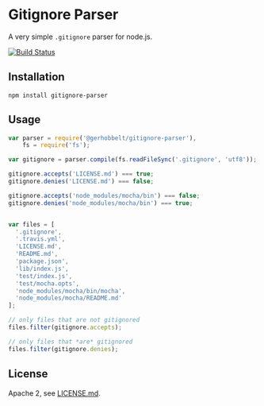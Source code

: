 # Gitignore Parser

A very simple `.gitignore` parser for node.js.

[![Build Status](https://travis-ci.org/GerHobbelt/gitignore-parser.svg?branch=master)](https://travis-ci.org/GerHobbelt/gitignore-parser)


## Installation

`npm install gitignore-parser`


## Usage

```js
var parser = require('@gerhobbelt/gitignore-parser'),
    fs = require('fs');

var gitignore = parser.compile(fs.readFileSync('.gitignore', 'utf8'));

gitignore.accepts('LICENSE.md') === true;
gitignore.denies('LICENSE.md') === false;

gitignore.accepts('node_modules/mocha/bin') === false;
gitignore.denies('node_modules/mocha/bin') === true;


var files = [
  '.gitignore',
  '.travis.yml',
  'LICENSE.md',
  'README.md',
  'package.json',
  'lib/index.js',
  'test/index.js',
  'test/mocha.opts',
  'node_modules/mocha/bin/mocha',
  'node_modules/mocha/README.md'
];

// only files that are not gitignored
files.filter(gitignore.accepts);

// only files that *are* gitignored
files.filter(gitignore.denies);

```


## License

Apache 2, see [LICENSE.md](./LICENSE.md).

